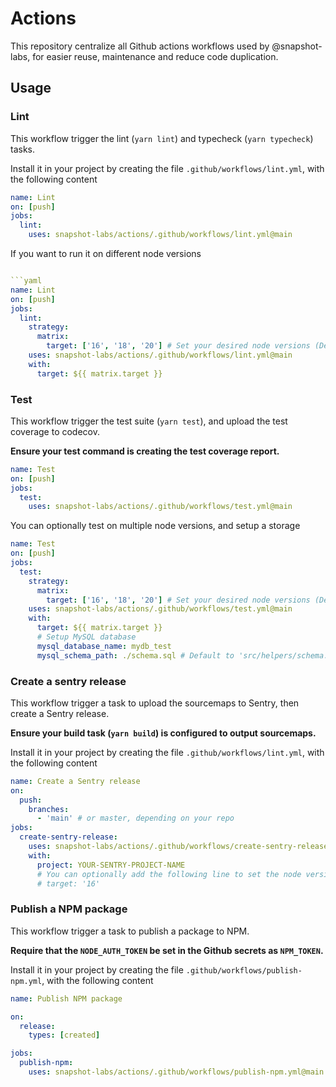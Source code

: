 # Actions

This repository centralize all Github actions workflows used by @snapshot-labs, for easier reuse, maintenance and reduce code duplication.

## Usage

### Lint

This workflow trigger the lint (`yarn lint`) and typecheck (`yarn typecheck`) tasks.

Install it in your project by creating the file `.github/workflows/lint.yml`, with the following content 

```yaml 
name: Lint
on: [push]
jobs:
  lint:
    uses: snapshot-labs/actions/.github/workflows/lint.yml@main
```

If you want to run it on different node versions 

```yaml 

```yaml 
name: Lint
on: [push]
jobs:
  lint:
  	strategy:
      matrix:
        target: ['16', '18', '20'] # Set your desired node versions (Default is 16)
    uses: snapshot-labs/actions/.github/workflows/lint.yml@main
    with:
      target: ${{ matrix.target }}
```

### Test

This workflow trigger the test suite (`yarn test`), and upload the test coverage to codecov.

**Ensure your test command is creating the test coverage report.**

```yaml 
name: Test
on: [push]
jobs:
  test:
    uses: snapshot-labs/actions/.github/workflows/test.yml@main
```

You can optionally test on multiple node versions, and setup a storage

```yaml 
name: Test
on: [push]
jobs:
  test:
    strategy:
      matrix:
        target: ['16', '18', '20'] # Set your desired node versions (Default is 16)
    uses: snapshot-labs/actions/.github/workflows/test.yml@main
    with:
      target: ${{ matrix.target }}
      # Setup MySQL database
      mysql_database_name: mydb_test
      mysql_schema_path: ./schema.sql # Default to 'src/helpers/schema.sql'
```

### Create a sentry release

This workflow trigger a task to upload the sourcemaps to Sentry, then create a Sentry release.

**Ensure your build task (`yarn build`) is configured to output sourcemaps.**


Install it in your project by creating the file `.github/workflows/lint.yml`, with the following content 

```yaml
name: Create a Sentry release
on:
  push:
    branches:
      - 'main' # or master, depending on your repo
jobs:
  create-sentry-release:
    uses: snapshot-labs/actions/.github/workflows/create-sentry-release.yml@main
    with:
      project: YOUR-SENTRY-PROJECT-NAME
      # You can optionally add the following line to set the node version (Default is 16)
      # target: '16'
```

### Publish a NPM package

This workflow trigger a task to publish a package to NPM.

**Require that the `NODE_AUTH_TOKEN` be set in the Github secrets as `NPM_TOKEN`.**

Install it in your project by creating the file `.github/workflows/publish-npm.yml`, with the following content 


```yaml 
name: Publish NPM package

on:
  release:
    types: [created]

jobs:
  publish-npm:
    uses: snapshot-labs/actions/.github/workflows/publish-npm.yml@main
```
